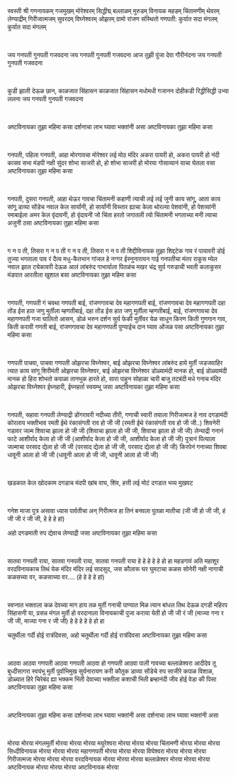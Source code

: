 स्वस्ती श्री गणनायकम् गजमुखम् मोरेश्वरम् सिद्धीद्म्
बल्लाळम् मुरुडम् विनायक महडम् चिंतामणीम् थेवरम्
लेण्याद्रीम् गिरीजात्मजम् सुवरदम् विघ्नेश्वरम् ओझरम्
ग्रामो रांजण संस्थितो गणपती: कुर्यात सदा मंगलम्
कुर्यात सदा मंगलम्
&nbsp;

&nbsp;

जय गनपती गुनपती गजवदना
जय गनपती गुनपती गजवदना
आज तुझी पुंजा देवा गौरीनंदना
जय गनपती गुनपती गजवदना
&nbsp;

&nbsp;

कुडी झाली देऊळ छान, काळजात सिंहासन
काळजात सिंहासन
मधोमधी गजानन
दोहीकडी रिद्धीसिद्धी उभ्या ललना
जय गनपती गुनपती गजवदना
&nbsp;

&nbsp;

अष्टविनायका तुझा महिमा कसा
दर्शनाचा लाभ घ्यावा भक्तांनी असा
अष्टविनायका तुझा महिमा कसा
&nbsp;

&nbsp;

गनपती, पहिला गनपती, आहा
मोरगावचा मोरेश्वर लई मोठ मंदिर
अकरा पायरी हो, अकरा पायरी हो
नंदी कासव सभा मंडपी नक्षी सुंदर
शोभा साजरी हो, हो शोभा साजरी हो
मोरया गोसाव्यानं याचा घेतला वसा
अष्टविनायका तुझा महिमा कसा
&nbsp;

&nbsp;

गनपती, दुसरा गनपती, आहा
थेऊर गावचा चिंतामनी
कहाणी त्याची लई लई जुनी
काय सांगू, आता काय सांगू
डाव्या सोंडेच नवाल केल सार्यांनी, हो सार्यांनी
विस्तार ह्याचा केला थोरल्या पेशवांनी, हो पेशव्यांनी
रमाबाईला अमर केल वृंदावनी, हो वृंदावनी
जो चिंता हरतो जगातली त्यो चिंतामनी
भगताच्या मनी त्याचा अजुनी ठसा
अष्टविनायका तुझा महिमा कसा
&nbsp;

&nbsp;

ग न प ती, तिसरा ग न प ती
ग न प ती, तिसरा ग न प ती
शिद्दीविनायक तुझा शिद्दटेक गाव रं
पायावरी डोई तुज्या भगताला पाव रं
दैत्य मधु-कैतभान गांजल हे नग्गर
ईस्नुनारायन गाई गनपतीचा मंतर
राकुस म्येल नवाल झाल
ट्येकावरी देऊळ आलं
लांबरुंद गाभार्याला पितळंच मखर
चंद्र सुर्य गरुडाची भवती कलाकुसर
मंडपात आरतीला खुशाल बसा
अष्टविनायका तुझा महिमा कसा
&nbsp;

&nbsp;

गणपती, गणपती गं चवथा गणपती
बाई, रांजणगावचा देव महागणपती
बाई, रांजणगावचा देव महागणपती
दहा तोंड ईस हात जणु मुर्तीला म्हणतीबाई,
दहा तोंड ईस हात जणु मुर्तीला म्हणतीबाई,
बाई, रांजणगावचा देव महागणपती
गजा घालितो आसन, डोळं भरुन दर्शन
सुर्य फेकी मुर्तीवर येळ साधुन किरण
किती गुणगान गाव, किती करावी गणती
बाई, रांजणगावचा देव महागणपती
पुण्याईच दान घ्याव ओंजळ पसा
अष्टविनायका तुझा महिमा कसा
&nbsp;

&nbsp;

गणपती पाचवा, पाचवा गणपती
ओझरचा विघ्नेश्वर, बाई ओझरचा विघ्नेश्वर
लांबरुंद हाये मुर्ती
जडजवाहिर त्यात
काय सांगू शिरीमंती
ओझरचा विघ्नेश्वर, बाई ओझरचा विघ्नेश्वर
डोळ्यामंदी मानक हो, बाई डोळ्यामंदी मानक हो
हिरा शोभतो कपाळा
तानभुक हारते हो, सारा पाहुन सोहाळा
चारी बाजु तटबंदी
मधे गनाच मंदिर
ओझरचा विघ्नेश्वर
ईघ्नहारी, ईघ्नहर्ता स्वयम्भू जसा
अष्टविनायका तुझा महिमा कसा
&nbsp;

&nbsp;

गनपती, सहावा गनपती
लेण्याद्री डोंगरावरी
नदीच्या तीरी, गणाची स्वारी
तयाला गिरीजत्मज हे नाव
दगडामंदी कोरलाय भक्तीभाव
रमती ईथे रंकासंगती राव हो जी जी
(रमती ईथे रंकासंगती राव हो जी जी..)
शिवनेरी गडावर जल्म शिवाचा झाला हो जी जी
(शिवाचा झाला हो जी जी, शिवाचा झाला हो जी जी)
लेन्याद्री गनानं फाटे आशीर्वाद केला हो जी जी
(आशीर्वाद केला हो जी जी, आशीर्वाद केला हो जी जी)
पुत्रानं पित्याला जल्माचा परसाद द्येला हो जी जी
(परसाद द्येला हो जी जी, परसाद द्येला हो जी जी)
किरपेनं गनाच्या शिवबा धावूनी आला हो जी जी
(धावूनी आला हो जी जी, धावूनी आला हो जी जी)
&nbsp;

&nbsp;

खडकात केल खोदकाम
दगडाच मंदपी खांब
वाघ, शिंव, हत्ती लई मोटं
दगडात भव्य मुखवट
&nbsp;

&nbsp;

गनेश माजा पुत्र असावा ध्यास पार्वतीचा
अन् गिरीत्मज हा तिनं बनवला पुतळा मातीचा
(जी जी हो जी जी, हं जी जी रं जी जी, हे हे हे हां)

अहो दगडमाती रुप द्येवाच लेण्याद्री जसा
अष्टविनायका तुझा महिमा कसा
&nbsp;

&nbsp;

सातवा गनपती राया, सातवा गनपती राया, सातवा गनपती राया हे हे हे हे हे हो हा
महडगावं अति महाशूर
वरदविनायकाच तिथं येक मंदिर
मंदिर लई सादसुद, जस कौलारू घर
घुमटाचा कळस सोनेरी
नक्षी नागाची कळसच्या वर, कळसाच्या वर....
(हे हे हे हे हां)
&nbsp;

&nbsp;

स्वप्नात भक्ताला कळ
देवच्या माग हाय तळ
मुर्ती गनाची पाण्यात मिळ
त्यान बांधल तिथ देऊळ
दगडी महिरप सिंहासनी या, प्रसन्न मंगल मुर्ती हो
वरदानाला विनायकाची पुजा कराया येती हो जी जी रं जी
(माज्या गना र जी जी, माज्या गना र जी जी)
हे हे हे हे हे हो हा

चतुर्थीला गर्दी होई रात्रंदिवसा, अहो चतुर्थीला गर्दी होई रात्रंदिवसा
अष्टविनायका तुझा महिमा कसा
&nbsp;

&nbsp;

आठवा आठवा गणपती आठवा
गणपती आठवा हो गणपती आठवा
पाली गावच्या बल्लाळेश्वरा
आदीदेव तू बुध्दीसागरा
स्वयंभू मुर्ती पुर्वाभिमुख
सुर्यनारायण करी कौतुक
डाव्या सोंडेचे रुप साजीरे
कपाळ विशाळ, डोळ्यात हिरे
चिरेबंद ह्या भक्कम भिंती
देवाच्या भक्तीला कशाची भिती
ब्रम्हानंदी जीव होई वेडा की पिसा
अष्टविनायका तुझा महिमा कसा
&nbsp;

&nbsp;

अष्टविनायका तुझा महिमा कसा
दर्शनाचा लाभ घ्यावा भक्तांनी असा
दर्शनाचा लाभ घ्यावा भक्तांनी असा
&nbsp;

&nbsp;

मोरया मोरया मंगलमुर्ती मोरया
मोरया मोरया मयुरेश्वरा मोरया
मोरया मोरया चिंतामणी मोरया
मोरया मोरया सिध्दीविनायक मोरया
मोरया मोरया महागणपती मोरया
मोरया मोरया विघेश्वरा मोरया
मोरया मोरया गिरीजत्मजा मोरया
मोरया मोरया वरदविनायक मोरया
मोरया मोरया बल्लाळेश्वर मोरया
मोरया मोरया अष्टविनायक मोरया
मोरया मोरया अष्टविनायक मोरया

